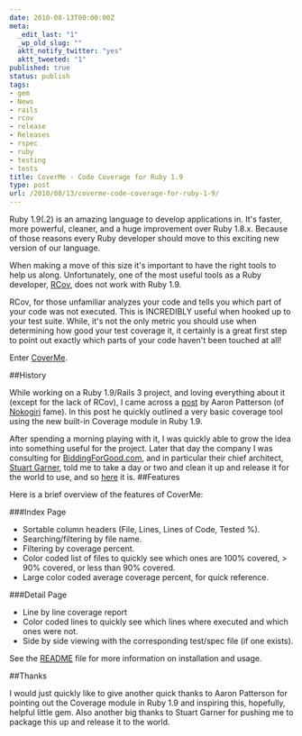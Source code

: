 ```yaml
---
date: 2010-08-13T00:00:00Z
meta:
  _edit_last: "1"
  _wp_old_slug: ""
  aktt_notify_twitter: "yes"
  aktt_tweeted: "1"
published: true
status: publish
tags:
- gem
- News
- rails
- rcov
- release
- Releases
- rspec
- ruby
- testing
- tests
title: CoverMe - Code Coverage for Ruby 1.9
type: post
url: /2010/08/13/coverme-code-coverage-for-ruby-1-9/
---
```


Ruby 1.9(.2) is an amazing language to develop applications in. It's faster, more powerful, cleaner, and a huge improvement over Ruby 1.8.x. Because of those reasons every Ruby developer should move to this exciting new version of our language.

When making a move of this size it's important to have the right tools to help us along. Unfortunately, one of the most useful tools as a Ruby developer, [RCov](http://github.com/relevance/rcov), does not work with Ruby 1.9.

RCov, for those unfamiliar analyzes your code and tells you which part of your code was not executed. This is INCREDIBLY useful when hooked up to your test suite. While, it's not the only metric you should use when determining how good your test coverage it, it certainly is a great first step to point out exactly which parts of your code haven't been touched at all!

Enter [CoverMe](http://github.com/markbates/cover_me).

##History

While working on a Ruby 1.9/Rails 3 project, and loving everything about it (except for the lack of RCov), I came across a [post](http://engineering.attinteractive.com/2010/08/code-coverage-in-ruby-1-9/) by Aaron Patterson (of [Nokogiri](http://github.com/tenderlove/nokogiri) fame). In this post he quickly outlined a very basic coverage tool using the new built-in Coverage module in Ruby 1.9.

After spending a morning playing with it, I was quickly able to grow the idea into something useful for the project. Later that day the company I was consulting for [BiddingForGood.com](http://www.biddingforgood.com), and in particular their chief architect, [Stuart Garner](http://twitter.com/stuartmg), told me to take a day or two and clean it up and release it for the world to use, and so [here](http://github.com/markbates/cover_me) it is.
##Features

Here is a brief overview of the features of CoverMe:

###Index Page

* Sortable column headers (File, Lines, Lines of Code, Tested %).
* Searching/filtering by file name.
* Filtering by coverage percent.
* Color coded list of files to quickly see which ones are 100% covered, &gt; 90% covered, or less than 90% covered.
* Large color coded average coverage percent, for quick reference.

###Detail Page

* Line by line coverage report
* Color coded lines to quickly see which lines where executed and which ones were not.
* Side by side viewing with the corresponding test/spec file (if one exists).

See the [README](http://github.com/markbates/cover_me) file for more information on installation and usage.

##Thanks

I would just quickly like to give another quick thanks to Aaron Patterson for pointing out the Coverage module in Ruby 1.9 and inspiring this, hopefully, helpful little gem. Also another big thanks to Stuart Garner for pushing me to package this up and release it to the world.